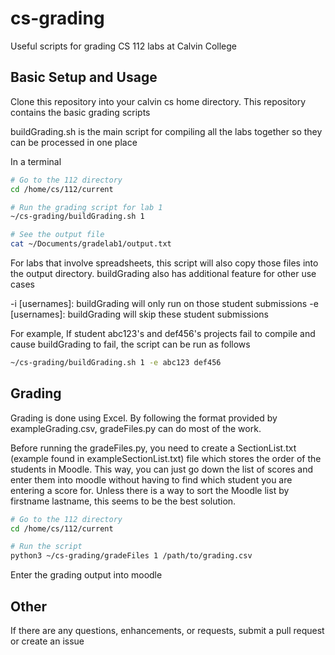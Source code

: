 # cs-grading
Useful scripts for grading CS 112 labs at Calvin College

## Basic Setup and Usage
Clone this repository into your calvin cs home directory. This repository contains the basic grading scripts

buildGrading.sh is the main script for compiling all the labs together so they can be processed in one place

In a terminal 
```bash
# Go to the 112 directory
cd /home/cs/112/current

# Run the grading script for lab 1
~/cs-grading/buildGrading.sh 1

# See the output file
cat ~/Documents/gradelab1/output.txt
```

For labs that involve spreadsheets, this script will also copy those files into the output directory.
buildGrading also has additional feature for other use cases

-i [usernames]: buildGrading will only run on those student submissions
-e [usernames]: buildGrading will skip these student submissions

For example, If student abc123's and def456's projects fail to compile and cause buildGrading to fail, the script can be run as follows
```bash
~/cs-grading/buildGrading.sh 1 -e abc123 def456
```

## Grading
Grading is done using Excel. By following the format provided by exampleGrading.csv, gradeFiles.py can do most of the work.

Before running the gradeFiles.py, you need to create a SectionList.txt (example found in exampleSectionList.txt) file which stores the order of the students in Moodle. This way, you can just go down the list of scores and enter them into moodle without having to find which student you are entering a score for. Unless there is a way to sort the Moodle list by firstname lastname, this seems to be the best solution.
```bash
# Go to the 112 directory
cd /home/cs/112/current

# Run the script
python3 ~/cs-grading/gradeFiles 1 /path/to/grading.csv
```

Enter the grading output into moodle

## Other
If there are any questions, enhancements, or requests, submit a pull request or create an issue
